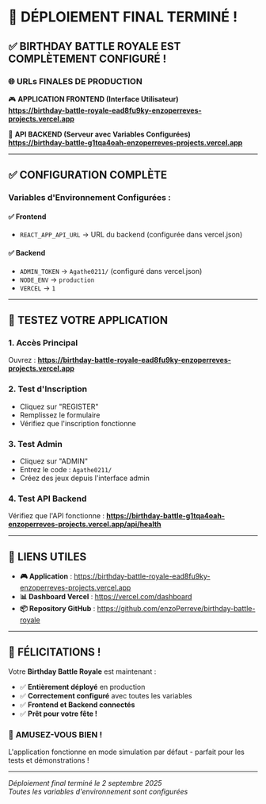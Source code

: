 # 🎉 DÉPLOIEMENT FINAL TERMINÉ !

## ✅ BIRTHDAY BATTLE ROYALE EST COMPLÈTEMENT CONFIGURÉ !

### 🌐 **URLs FINALES DE PRODUCTION**

🎮 **APPLICATION FRONTEND (Interface Utilisateur)**  
**https://birthday-battle-royale-ead8fu9ky-enzoperreves-projects.vercel.app**

🔧 **API BACKEND (Serveur avec Variables Configurées)**  
**https://birthday-battle-g1tqa4oah-enzoperreves-projects.vercel.app**

---

## ✅ **CONFIGURATION COMPLÈTE**

### Variables d'Environnement Configurées :

#### ✅ Frontend
- `REACT_APP_API_URL` → URL du backend (configurée dans vercel.json)

#### ✅ Backend  
- `ADMIN_TOKEN` → `Agathe0211/` (configuré dans vercel.json)
- `NODE_ENV` → `production`
- `VERCEL` → `1`

---

## 🎯 **TESTEZ VOTRE APPLICATION**

### 1. **Accès Principal**
Ouvrez : **https://birthday-battle-royale-ead8fu9ky-enzoperreves-projects.vercel.app**

### 2. **Test d'Inscription**
- Cliquez sur "REGISTER" 
- Remplissez le formulaire
- Vérifiez que l'inscription fonctionne

### 3. **Test Admin**
- Cliquez sur "ADMIN" 
- Entrez le code : `Agathe0211/`
- Créez des jeux depuis l'interface admin

### 4. **Test API Backend**
Vérifiez que l'API fonctionne : **https://birthday-battle-g1tqa4oah-enzoperreves-projects.vercel.app/api/health**

---

## 🔗 **LIENS UTILES**

- **🎮 Application** : https://birthday-battle-royale-ead8fu9ky-enzoperreves-projects.vercel.app
- **📊 Dashboard Vercel** : https://vercel.com/dashboard  
- **📦 Repository GitHub** : https://github.com/enzoPerreve/birthday-battle-royale

---

## 🎊 **FÉLICITATIONS !**

Votre **Birthday Battle Royale** est maintenant :
- ✅ **Entièrement déployé** en production
- ✅ **Correctement configuré** avec toutes les variables
- ✅ **Frontend et Backend connectés**
- ✅ **Prêt pour votre fête !**

### 🎂 **AMUSEZ-VOUS BIEN !**

L'application fonctionne en mode simulation par défaut - parfait pour les tests et démonstrations !

---
*Déploiement final terminé le 2 septembre 2025*  
*Toutes les variables d'environnement sont configurées*
